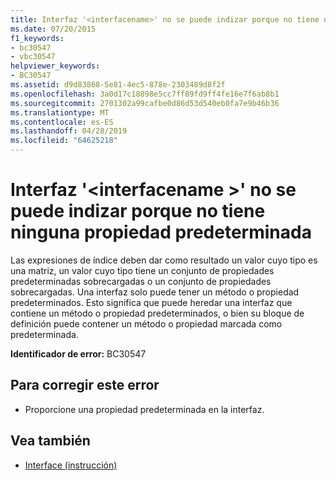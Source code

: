 ```yaml
---
title: Interfaz '<interfacename>' no se puede indizar porque no tiene ninguna propiedad predeterminada
ms.date: 07/20/2015
f1_keywords:
- bc30547
- vbc30547
helpviewer_keywords:
- BC30547
ms.assetid: d9d83868-5e81-4ec5-878e-2303489d8f2f
ms.openlocfilehash: 3a0d17c18898e5cc7ff89fd9ff4fe16e7f6ab8b1
ms.sourcegitcommit: 2701302a99cafbe0d86d53d540eb0fa7e9b46b36
ms.translationtype: MT
ms.contentlocale: es-ES
ms.lasthandoff: 04/28/2019
ms.locfileid: "64625218"
---
```

# <a name="interface-interfacename-cannot-be-indexed-because-it-has-no-default-property"></a>Interfaz '\<interfacename >' no se puede indizar porque no tiene ninguna propiedad predeterminada
Las expresiones de índice deben dar como resultado un valor cuyo tipo es una matriz, un valor cuyo tipo tiene un conjunto de propiedades predeterminadas sobrecargadas o un conjunto de propiedades sobrecargadas. Una interfaz solo puede tener un método o propiedad predeterminados. Esto significa que puede heredar una interfaz que contiene un método o propiedad predeterminados, o bien su bloque de definición puede contener un método o propiedad marcada como predeterminada.  
  
 **Identificador de error:** BC30547  
  
## <a name="to-correct-this-error"></a>Para corregir este error  
  
- Proporcione una propiedad predeterminada en la interfaz.  
  
## <a name="see-also"></a>Vea también

- [Interface (instrucción)](../../visual-basic/language-reference/statements/interface-statement.md)
